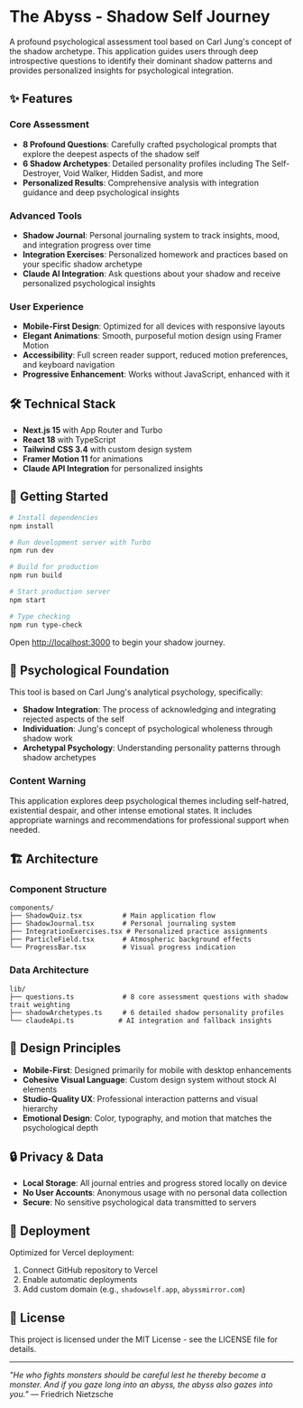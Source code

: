 # The Abyss - Shadow Self Journey

A profound psychological assessment tool based on Carl Jung's concept of the shadow archetype. This application guides users through deep introspective questions to identify their dominant shadow patterns and provides personalized insights for psychological integration.

## ✨ Features

### Core Assessment
- **8 Profound Questions**: Carefully crafted psychological prompts that explore the deepest aspects of the shadow self
- **6 Shadow Archetypes**: Detailed personality profiles including The Self-Destroyer, Void Walker, Hidden Sadist, and more
- **Personalized Results**: Comprehensive analysis with integration guidance and deep psychological insights

### Advanced Tools
- **Shadow Journal**: Personal journaling system to track insights, mood, and integration progress over time
- **Integration Exercises**: Personalized homework and practices based on your specific shadow archetype
- **Claude AI Integration**: Ask questions about your shadow and receive personalized psychological insights

### User Experience
- **Mobile-First Design**: Optimized for all devices with responsive layouts
- **Elegant Animations**: Smooth, purposeful motion design using Framer Motion
- **Accessibility**: Full screen reader support, reduced motion preferences, and keyboard navigation
- **Progressive Enhancement**: Works without JavaScript, enhanced with it

## 🛠 Technical Stack

- **Next.js 15** with App Router and Turbo
- **React 18** with TypeScript
- **Tailwind CSS 3.4** with custom design system
- **Framer Motion 11** for animations
- **Claude API Integration** for personalized insights

## 🚀 Getting Started

```bash
# Install dependencies
npm install

# Run development server with Turbo
npm run dev

# Build for production
npm run build

# Start production server
npm start

# Type checking
npm run type-check
```

Open [http://localhost:3000](http://localhost:3000) to begin your shadow journey.

## 🧠 Psychological Foundation

This tool is based on Carl Jung's analytical psychology, specifically:
- **Shadow Integration**: The process of acknowledging and integrating rejected aspects of the self
- **Individuation**: Jung's concept of psychological wholeness through shadow work
- **Archetypal Psychology**: Understanding personality patterns through shadow archetypes

### Content Warning
This application explores deep psychological themes including self-hatred, existential despair, and other intense emotional states. It includes appropriate warnings and recommendations for professional support when needed.

## 🏗 Architecture

### Component Structure
```
components/
├── ShadowQuiz.tsx          # Main application flow
├── ShadowJournal.tsx       # Personal journaling system
├── IntegrationExercises.tsx # Personalized practice assignments
├── ParticleField.tsx       # Atmospheric background effects
└── ProgressBar.tsx         # Visual progress indication
```

### Data Architecture
```
lib/
├── questions.ts            # 8 core assessment questions with shadow trait weighting
├── shadowArchetypes.ts     # 6 detailed shadow personality profiles
└── claudeApi.ts           # AI integration and fallback insights
```

## 📱 Design Principles

- **Mobile-First**: Designed primarily for mobile with desktop enhancements
- **Cohesive Visual Language**: Custom design system without stock AI elements
- **Studio-Quality UX**: Professional interaction patterns and visual hierarchy
- **Emotional Design**: Color, typography, and motion that matches the psychological depth

## 🔒 Privacy & Data

- **Local Storage**: All journal entries and progress stored locally on device
- **No User Accounts**: Anonymous usage with no personal data collection
- **Secure**: No sensitive psychological data transmitted to servers

## 🚀 Deployment

Optimized for Vercel deployment:
1. Connect GitHub repository to Vercel
2. Enable automatic deployments
3. Add custom domain (e.g., `shadowself.app`, `abyssmirror.com`)

## 📄 License

This project is licensed under the MIT License - see the LICENSE file for details.

---

*"He who fights monsters should be careful lest he thereby become a monster. And if you gaze long into an abyss, the abyss also gazes into you."* — Friedrich Nietzsche